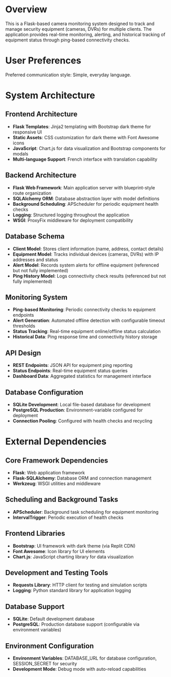 # Overview

This is a Flask-based camera monitoring system designed to track and manage security equipment (cameras, DVRs) for multiple clients. The application provides real-time monitoring, alerting, and historical tracking of equipment status through ping-based connectivity checks.

# User Preferences

Preferred communication style: Simple, everyday language.

# System Architecture

## Frontend Architecture
- **Flask Templates**: Jinja2 templating with Bootstrap dark theme for responsive UI
- **Static Assets**: CSS customization for dark theme with Font Awesome icons
- **JavaScript**: Chart.js for data visualization and Bootstrap components for modals
- **Multi-language Support**: French interface with translation capability

## Backend Architecture
- **Flask Web Framework**: Main application server with blueprint-style route organization
- **SQLAlchemy ORM**: Database abstraction layer with model definitions
- **Background Scheduling**: APScheduler for periodic equipment health checks
- **Logging**: Structured logging throughout the application
- **WSGI**: ProxyFix middleware for deployment compatibility

## Database Schema
- **Client Model**: Stores client information (name, address, contact details)
- **Equipment Model**: Tracks individual devices (cameras, DVRs) with IP addresses and status
- **Alert Model**: Records system alerts for offline equipment (referenced but not fully implemented)
- **Ping History Model**: Logs connectivity check results (referenced but not fully implemented)

## Monitoring System
- **Ping-based Monitoring**: Periodic connectivity checks to equipment endpoints
- **Alert Generation**: Automated offline detection with configurable timeout thresholds
- **Status Tracking**: Real-time equipment online/offline status calculation
- **Historical Data**: Ping response time and connectivity history storage

## API Design
- **REST Endpoints**: JSON API for equipment ping reporting
- **Status Endpoints**: Real-time equipment status queries
- **Dashboard Data**: Aggregated statistics for management interface

## Database Configuration
- **SQLite Development**: Local file-based database for development
- **PostgreSQL Production**: Environment-variable configured for deployment
- **Connection Pooling**: Configured with health checks and recycling

# External Dependencies

## Core Framework Dependencies
- **Flask**: Web application framework
- **Flask-SQLAlchemy**: Database ORM and connection management
- **Werkzeug**: WSGI utilities and middleware

## Scheduling and Background Tasks
- **APScheduler**: Background task scheduling for equipment monitoring
- **IntervalTrigger**: Periodic execution of health checks

## Frontend Libraries
- **Bootstrap**: UI framework with dark theme (via Replit CDN)
- **Font Awesome**: Icon library for UI elements
- **Chart.js**: JavaScript charting library for data visualization

## Development and Testing Tools
- **Requests Library**: HTTP client for testing and simulation scripts
- **Logging**: Python standard library for application logging

## Database Support
- **SQLite**: Default development database
- **PostgreSQL**: Production database support (configurable via environment variables)

## Environment Configuration
- **Environment Variables**: DATABASE_URL for database configuration, SESSION_SECRET for security
- **Development Mode**: Debug mode with auto-reload capabilities